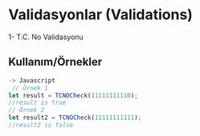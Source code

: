 
# Validasyonlar (Validations)

1- T.C. No Validasyonu


## Kullanım/Örnekler

```javascript
-> Javascript
 // Örnek 1
let result = TCNOCheck(11111111110);
//result is true
// Örnek 2
let result2 = TCNOCheck(11111111111);
//result2 is false
```
